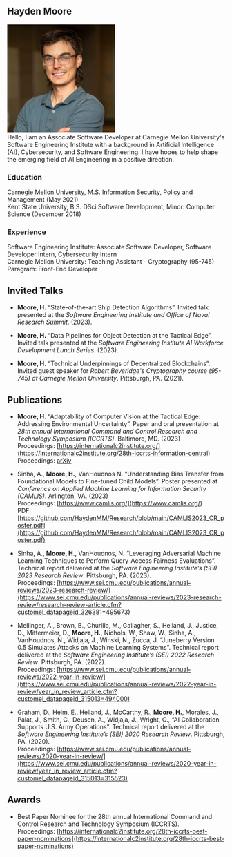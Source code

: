 ## Hayden Moore
![Hayden Moore Profile Pic](assets/profile.jpg)<br>
Hello, I am an Associate Software Developer at Carnegie Mellon University's Software Engineering Institute with a background in Artificial Intelligence (AI), Cybersecurity, and Software Engineering. I have hopes to help shape the emerging field of AI Engineering in a positive direction.

### Education
Carnegie Mellon University, M.S. Information Security, Policy and Management (May 2021)<br>
Kent State University, B.S. DSci Software Development, Minor: Computer Science (December 2018)

### Experience
Software Engineering Institute: Associate Software Developer, Software Developer Intern, Cybersecurity Intern<br>
Carnegie Mellon University: Teaching Assistant - Cryptography (95-745)<br>
Paragram: Front-End Developer

## Invited Talks
- **Moore, H.** “State-of-the-art Ship Detection Algorithms”. Invited talk presented at the *Software Engineering Institute and Office of Naval Research Summit*. (2023).
  
- **Moore, H.** “Data Pipelines for Object Detection at the Tactical Edge”. Invited talk presented at the *Software Engineering Institute AI Workforce Development Lunch Series*. (2023).
  
- **Moore, H.** “Technical Underpinnings of Decentralized Blockchains”. Invited guest speaker for *Robert Beveridge's Cryptography course (95-745) at Carnegie Mellon University*. Pittsburgh, PA. (2021). 

## Publications

- **Moore, H.** “Adaptability of Computer Vision at the Tactical Edge: Addressing Environmental Uncertainty”. Paper and oral presentation at *28th annual International Command and Control Research and Technology Symposium (ICCRTS)*. Baltimore, MD. (2023)
<br>Proceedings: [https://internationalc2institute.org/](https://internationalc2institute.org/28th-iccrts-information-central)
<br>Proceedings: [arXiv](https://arxiv.org/abs/2312.00269)

- Sinha, A., **Moore, H.**, VanHoudnos N. “Understanding Bias Transfer from Foundational Models to Fine-tuned Child Models”. Poster presented at *Conference on Applied Machine Learning for Information Security (CAMLIS)*. Arlington, VA. (2023)
<br>Proceedings: [https://www.camlis.org/](https://www.camlis.org/)
<br>PDF: [https://github.com/HaydenMM/Research/blob/main/CAMLIS2023_CR_poster.pdf](https://github.com/HaydenMM/Research/blob/main/CAMLIS2023_CR_poster.pdf)

- Sinha, A., **Moore, H.**, VanHoudnos, N. “Leveraging Adversarial Machine Learning Techniques to Perform Query-Access Fairness Evaluations”. Technical report delivered at the *Software Engineering Institute’s (SEI) 2023 Research Review*. Pittsburgh, PA. (2023). 
<br>Proceedings: [https://www.sei.cmu.edu/publications/annual-reviews/2023-research-review/](https://www.sei.cmu.edu/publications/annual-reviews/2023-research-review/research-review-article.cfm?customel_datapageid_326381=495673)

- Mellinger, A., Brown, B., Churilla, M., Gallagher, S., Helland, J., Justice, D., Mittermeier, D., **Moore, H.**, Nichols, W., Shaw, W., Sinha, A., VanHoudnos, N., Widjaja, J., Winski, N., Zucca, J. “Juneberry Version 0.5 Simulates Attacks on Machine Learning Systems”. Technical report delivered at the *Software Engineering Institute’s (SEI) 2022 Research Review*. Pittsburgh, PA. (2022).
<br>Proceedings: [https://www.sei.cmu.edu/publications/annual-reviews/2022-year-in-review/](https://www.sei.cmu.edu/publications/annual-reviews/2022-year-in-review/year_in_review_article.cfm?customel_datapageid_315013=494000)

- Graham, D., Heim, E., Helland, J., McCarthy, R., **Moore, H.**, Morales, J., Palat, J., Smith, C., Deusen, A., Widjaja, J., Wright, O., “AI Collaboration Supports U.S. Army Operations”. Technical report delivered at the *Software Engineering Institute’s (SEI) 2020 Research Review*. Pittsburgh, PA. (2020). 
<br>Proceedings: [https://www.sei.cmu.edu/publications/annual-reviews/2020-year-in-review/](https://www.sei.cmu.edu/publications/annual-reviews/2020-year-in-review/year_in_review_article.cfm?customel_datapageid_315013=315523)

## Awards
- Best Paper Nominee for the 28th annual International Command and Control Research and Technology Symposium (ICCRTS).
<br>Proceedings: [https://internationalc2institute.org/28th-iccrts-best-paper-nominations](https://internationalc2institute.org/28th-iccrts-best-paper-nominations)
